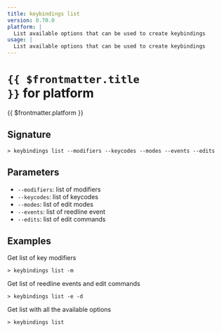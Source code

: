 ```yaml
---
title: keybindings list
version: 0.70.0
platform: |
  List available options that can be used to create keybindings
usage: |
  List available options that can be used to create keybindings
---
```


# <code>{{ $frontmatter.title }}</code> for platform

<div class='command-title'>{{ $frontmatter.platform }}</div>

## Signature

```> keybindings list --modifiers --keycodes --modes --events --edits```

## Parameters

 -  `--modifiers`: list of modifiers
 -  `--keycodes`: list of keycodes
 -  `--modes`: list of edit modes
 -  `--events`: list of reedline event
 -  `--edits`: list of edit commands

## Examples

Get list of key modifiers
```shell
> keybindings list -m
```

Get list of reedline events and edit commands
```shell
> keybindings list -e -d
```

Get list with all the available options
```shell
> keybindings list
```
